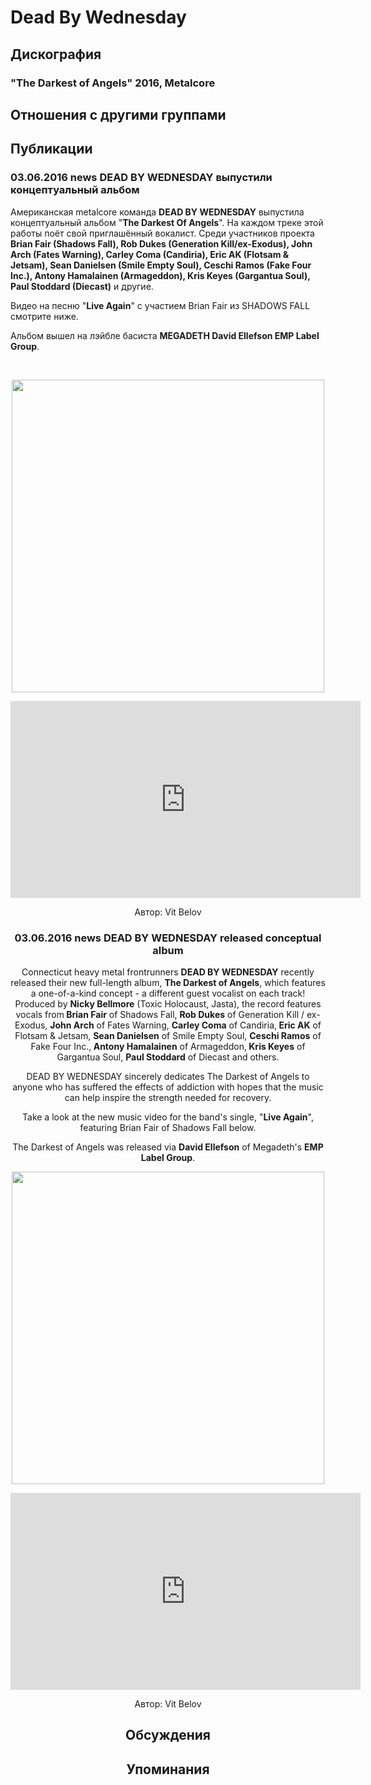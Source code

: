# Dead By Wednesday



## Дискография

### "The Darkest of Angels" 2016, Metalcore




## Отношения с другими группами


## Публикации

### 03.06.2016 news DEAD BY WEDNESDAY выпустили концептуальный альбом

<p>Американская metalcore команда <strong>DEAD BY WEDNESDAY</strong> выпустила концептуальный альбом "<strong>The Darkest Of Angels</strong>". На каждом треке этой работы поёт свой приглашённый вокалист. Среди участников проекта <strong>Brian Fair (Shadows Fall), Rob Dukes (Generation Kill/ex-Exodus), John Arch (Fates Warning), Carley Coma (Candiria), Eric AK (Flotsam & Jetsam), Sean Danielsen (Smile Empty Soul), Ceschi Ramos (Fake Four Inc.), Antony Hamalainen (Armageddon), Kris Keyes (Gargantua Soul), Paul Stoddard (Diecast)</strong> и другие.</p><p>Видео на песню "<strong>Live Again</strong>" с участием Brian Fair из SHADOWS FALL смотрите ниже.</p><p>Альбом вышел на лэйбле басиста <strong>MEGADETH David Ellefson EMP Label Group</strong>.</p><p>&nbsp;<center><img width="500" height="500" src="/images/news_rus/2016.06/29237.jpg" border="0"></p><p><center><iframe width="560" height="315" src="https://www.youtube.com/embed/cc4oaqvqpU0" frameborder="0" allowfullscreen></iframe></p>
Автор: Vit Belov

### 03.06.2016 news DEAD BY WEDNESDAY released conceptual album

<p>Connecticut heavy metal frontrunners <strong>DEAD BY WEDNESDAY</strong> recently released their new full-length album, <strong>The Darkest of Angels</strong>, which features a one-of-a-kind concept - a different guest vocalist on each track! Produced by <strong>Nicky Bellmore</strong> (Toxic Holocaust, Jasta), the record features vocals from<strong> Brian Fair</strong> of Shadows Fall, <strong>Rob Dukes</strong> of Generation Kill / ex-Exodus, <strong>John Arch</strong> of Fates Warning, <strong>Carley Coma</strong> of Candiria,<strong> Eric AK</strong> of Flotsam & Jetsam, <strong>Sean Danielsen</strong> of Smile Empty Soul, <strong>Ceschi Ramos</strong> of Fake Four Inc.,<strong> Antony Hamalainen</strong> of Armageddon,<strong> Kris Keyes</strong> of Gargantua Soul, <strong>Paul Stoddard</strong> of Diecast and others.</p><p>DEAD BY WEDNESDAY sincerely dedicates The Darkest of Angels to anyone who has suffered the effects of addiction with hopes that the music can help inspire the strength needed for recovery.</p><p>Take a look at the new music video for the band's single, "<strong>Live Again</strong>", featuring Brian Fair of Shadows Fall below.</p><p>The Darkest of Angels was released via <strong>David Ellefson</strong> of Megadeth's <strong>EMP Label Group</strong>. </p><p><center><img width="500" height="500" src="/images/news_rus/2016.06/29237.jpg" border="0"><p></p><p><center><iframe width="560" height="315" src="https://www.youtube.com/embed/cc4oaqvqpU0" frameborder="0" allowfullscreen=""></iframe><p></p></center></center><p></p>
Автор: Vit Belov


## Обсуждения


## Упоминания

